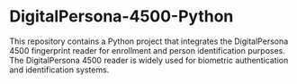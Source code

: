 # DigitalPersona-4500-Python
This repository contains a Python project that integrates the DigitalPersona 4500 fingerprint reader for enrollment and person identification purposes. The DigitalPersona 4500 reader is widely used for biometric authentication and identification systems.
